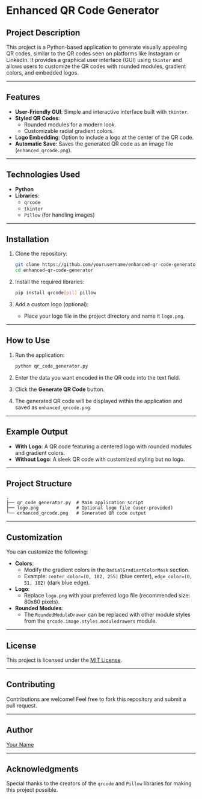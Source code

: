 # Enhanced QR Code Generator

## Project Description
This project is a Python-based application to generate visually appealing QR codes, similar to the QR codes seen on platforms like Instagram or LinkedIn. It provides a graphical user interface (GUI) using `tkinter` and allows users to customize the QR codes with rounded modules, gradient colors, and embedded logos.

---

## Features
- **User-Friendly GUI**: Simple and interactive interface built with `tkinter`.
- **Styled QR Codes**:
  - Rounded modules for a modern look.
  - Customizable radial gradient colors.
- **Logo Embedding**: Option to include a logo at the center of the QR code.
- **Automatic Save**: Saves the generated QR code as an image file (`enhanced_qrcode.png`).

---

## Technologies Used
- **Python**
- **Libraries**:
  - `qrcode`
  - `tkinter`
  - `Pillow` (for handling images)

---

## Installation

1. Clone the repository:
   ```bash
   git clone https://github.com/yourusername/enhanced-qr-code-generator.git
   cd enhanced-qr-code-generator
   ```

2. Install the required libraries:
   ```bash
   pip install qrcode[pil] pillow
   ```

3. Add a custom logo (optional):
   - Place your logo file in the project directory and name it `logo.png`.

---

## How to Use

1. Run the application:
   ```bash
   python qr_code_generator.py
   ```

2. Enter the data you want encoded in the QR code into the text field.

3. Click the **Generate QR Code** button.

4. The generated QR code will be displayed within the application and saved as `enhanced_qrcode.png`.

---

## Example Output
- **With Logo**: A QR code featuring a centered logo with rounded modules and gradient colors.
- **Without Logo**: A sleek QR code with customized styling but no logo.

---

## Project Structure
```
.
├── qr_code_generator.py  # Main application script
├── logo.png              # Optional logo file (user-provided)
└── enhanced_qrcode.png   # Generated QR code output
```

---

## Customization
You can customize the following:
- **Colors**:
  - Modify the gradient colors in the `RadialGradiantColorMask` section.
  - Example: `center_color=(0, 102, 255)` (blue center), `edge_color=(0, 51, 102)` (dark blue edge).
- **Logo**:
  - Replace `logo.png` with your preferred logo file (recommended size: 80x80 pixels).
- **Rounded Modules**:
  - The `RoundedModuleDrawer` can be replaced with other module styles from the `qrcode.image.styles.moduledrawers` module.

---

## License
This project is licensed under the [MIT License](LICENSE).

---

## Contributing
Contributions are welcome! Feel free to fork this repository and submit a pull request.

---

## Author
[Your Name](https://github.com/yourusername)

---

## Acknowledgments
Special thanks to the creators of the `qrcode` and `Pillow` libraries for making this project possible.

